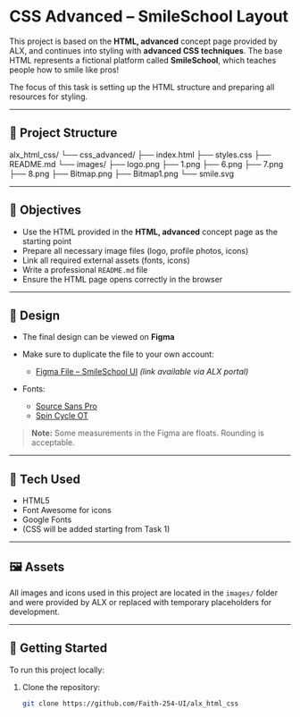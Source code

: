 # CSS Advanced – SmileSchool Layout

This project is based on the **HTML, advanced** concept page provided by ALX, and continues into styling with **advanced CSS techniques**. The base HTML represents a fictional platform called **SmileSchool**, which teaches people how to smile like pros!

The focus of this task is setting up the HTML structure and preparing all resources for styling.

---

## 📁 Project Structure

alx_html_css/
└── css_advanced/
├── index.html
├── styles.css
├── README.md
└── images/
├── logo.png
├── 1.png
├── 6.png
├── 7.png
├── 8.png
├── Bitmap.png
├── Bitmap1.png
└── smile.svg

---

## 🎯 Objectives

- Use the HTML provided in the **HTML, advanced** concept page as the starting point
- Prepare all necessary image files (logo, profile photos, icons)
- Link all required external assets (fonts, icons)
- Write a professional `README.md` file
- Ensure the HTML page opens correctly in the browser

---

## 🎨 Design

- The final design can be viewed on **Figma**  
- Make sure to duplicate the file to your own account:
  - [Figma File – SmileSchool UI](https://www.figma.com) *(link available via ALX portal)*

- Fonts:
  - [Source Sans Pro](https://fonts.google.com/specimen/Source+Sans+Pro)
  - [Spin Cycle OT](https://www.fonts.com/font/spin-cycle)

> **Note:** Some measurements in the Figma are floats. Rounding is acceptable.

---

## 🧠 Tech Used

- HTML5
- Font Awesome for icons
- Google Fonts
- (CSS will be added starting from Task 1)

---

## 🖼 Assets

All images and icons used in this project are located in the `images/` folder and were provided by ALX or replaced with temporary placeholders for development.

---

## 🚀 Getting Started

To run this project locally:

1. Clone the repository:
   ```bash
   git clone https://github.com/Faith-254-UI/alx_html_css
